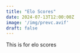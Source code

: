 ```yaml
---
title: "Elo Scores"
date: 2024-07-13T12:00:00Z
image: '/img/prevc.avif'
draft: false
---
```


This is for elo scores










